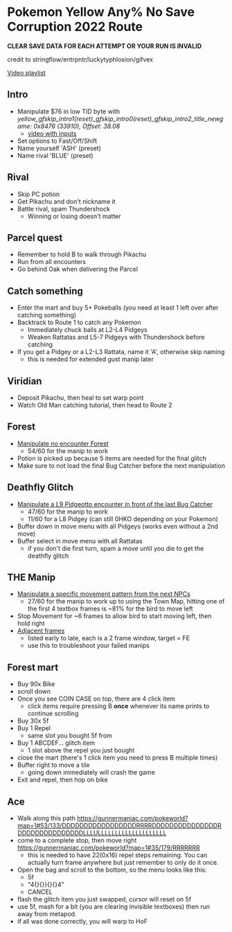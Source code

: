 # Pokemon Yellow Any% No Save Corruption 2022 Route
**CLEAR SAVE DATA FOR EACH ATTEMPT OR YOUR RUN IS INVALID**

credit to stringflow/entrpntr/luckytyphlosion/gifvex

 [Video playlist](https://youtube.com/playlist?list=PL2AJLbxMcDHftGOxRKpQleHuaBaTE9Njs)

## Intro
- Manipulate $76 in low TID byte with *yellow_gfskip_intro1(reset)_gfskip_intro0(reset)_gfskip_intro2_title_newgame: 0x8476 (33910), Offset: 38.08*
  - [video with inputs](https://youtu.be/5zrjmfCqgOs)
- Set options to Fast/Off/Shift
- Name yourself 'ASH' (preset)
- Name rival 'BLUE' (preset)

## Rival
- Skip PC potion
- Get Pikachu and don't nickname it
- Battle rival, spam Thundershock
  - Winning or losing doesn't matter

## Parcel quest
- Remember to hold B to walk through Pikachu
- Run from all encounters
- Go behind Oak when delivering the Parcel

## Catch something
- Enter the mart and buy 5+ Pokeballs (you need at least 1 left over after catching something)
- Backtrack to Route 1 to catch any Pokemon
  - Immediately chuck balls at L2-L4 Pidgeys
  - Weaken Rattatas and L5-7 Pidgeys with Thundershock before catching
- If you get a Pidgey or a L2-L3 Rattata, name it 'A', otherwise skip naming
  - this is needed for extended gust manip later

## Viridian
- Deposit Pikachu, then heal to set warp point  
- Watch Old Man catching tutorial, then head to Route 2

## Forest
- [Manipulate no encounter Forest](https://www.youtube.com/watch?v=KDRDvVE3VN4)
  - 54/60 for the manip to work
- Potion is picked up because 5 items are needed for the final glitch
- Make sure to not load the final Bug Catcher before the next manipulation

## Deathfly Glitch
- [Manipulate a L9 Pidgeotto encounter in front of the last Bug Catcher](https://www.youtube.com/watch?v=DoPt1pxHPTo)
  - 47/60 for the manip to work
  - 11/60 for a L8 Pidgey (can still 0HKO depending on your Pokemon)
- Buffer down in move menu with all Pidgeys (works even without a 2nd move)
- Buffer select in move menu with all Rattatas
  - if you don't die first turn, spam a move until you die to get the deathfly glitch

## THE Manip
  - [Manipulate a specific movement pattern from the next NPCs](https://www.youtube.com/watch?v=DonALfmjZOk)
    - 27/60 for the manip to work up to using the Town Map, hitting one of the first 4 textbox frames is ~81% for the bird to move left
  - Stop Movement for ~6 frames to allow bird to start moving left, then hold right
  - [Adjacent frames](http://pastebin.com/raw/qBT86ks0)
    - listed early to late, each is a 2 frame window, target = FE
    - use this to troubleshoot your failed manips

## Forest mart
- Buy 90x Bike
- scroll down
- Once you see COIN CASE on top, there are 4 click item
  - click items require pressing B **once** whenever its name prints to continue scrolling
- Buy 30x 5f
- Buy 1 Repel
  - same slot you bought 5f from
- Buy 1 ABCDEF... glitch item
  - 1 slot above the repel you just bought
- close the mart (there's 1 click item you need to press B multiple times)
- Buffer right to move a tile
   - going down immediately will crash the game
- Exit and repel, then hop on bike

## Ace
- Walk along this path https://gunnermaniac.com/pokeworld?map=1#53/133/DDDDDDDDDDDDDDDDDRRRRDDDDDDDDDDDDDDDRDDDDDDDDDDDDDDDLLLULLLLLLLLLLLLLLLLLLLL
- come to a complete stop, then move right https://gunnermaniac.com/pokeworld?map=1#35/179/RRRRRRR
  - this is needed to have 22(0x16) repel steps remaining. You can actually turn frame anywhere but just remember to only do it once.
- Open the bag and scroll to the bottom, so the menu looks like this:
  - 5f
  - "4{}{}}{}{}4"
  - CANCEL
- flash the glitch item you just swapped, cursor will reset on 5f
- use 5f, mash for a bit (you are clearing invisible textboxes) then run away from metapod.
- if all was done correctly, you will warp to HoF
